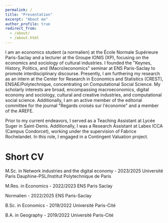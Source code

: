 ```yaml
---
permalink: /
title: "Presentation"
excerpt: "About me"
author_profile: true
redirect_from: 
  - /about/
  - /about.html
---
```

I am an economics student (a normalien) at the École Normale Supérieure Paris-Saclay and a lecturer at the Groupe IONIS (XP), focusing on the economics and sociology of cultural industries. I founded the "Keynes, History, Politics, and (Macro)economics" seminar at ENS Paris-Saclay to promote interdisciplinary discourse. Presently, I am furthering my research as an intern at the Center for Research in Economics and Statistics (CREST), ENSAE/Polytechnique, concentrating on Computational Social Science. My scholarly interests are broad, encompassing macroeconomics, digital economy and sociology, cultural and creative industries, and computational social science. Additionally, I am an active member of the editorial committee for the journal "Regards croisés sur l'économie" and a member of the AREFE.

Prior to my current endeavors, I served as a Teaching Assistant at Lycée Suger in Saint-Denis. Additionally, I was a Research Assistant at Labex ICCA (Campus Condorcet), working under the supervision of Fabrice Rochelandet. In this role, I engaged in a Contingent Valuation project.

Short CV
======
M.Sc. in Network industries and the digital economy - 2023/2025
Université Paris Dauphine-PSL/Institut Polytechnique de Paris

M.Res. in Economics - 2022/2023
ENS Paris Saclay

Normalien - 2022/2025
ENS Paris-Saclay

B.Sc. in Economics - 2019/2022
Université Paris-Cité

B.A. in Geography - 2019/2022
Université Paris-Cité
